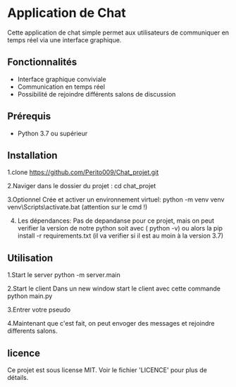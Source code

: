 # Application de Chat

Cette application de chat simple permet aux utilisateurs de communiquer en temps réel via une interface graphique.

## Fonctionnalités

- Interface graphique conviviale
- Communication en temps réel
- Possibilité de rejoindre différents salons de discussion

## Prérequis

- Python 3.7 ou supérieur

## Installation

1.clone 
https://github.com/Perito009/Chat_projet.git

2.Naviger dans le dossier du projet :
cd chat_projet

3.Optionnel Crée et activer un environnement virtuel:
python -m venv venv 
venv\Scripts\activate.bat (attention sur le cmd !)

4. Les dépendances:
Pas de depandanse pour ce projet, mais on peut verifier la version de notre python soit avec ( python -v)
ou alors la pip install -r requirements.txt (il va verifier si il est au moin à la version 3.7)

## Utilisation

1.Start le server
python -m server.main

2.Start le client
Dans un new window start le client  avec cette commande 
python main.py

3.Entrer votre pseudo

4.Maintenant que c'est fait, on peut envoger des messages et rejoindre differents salons.


## licence

Ce projet est sous license MIT. Voir le fichier 'LICENCE' pour plus de détails.
